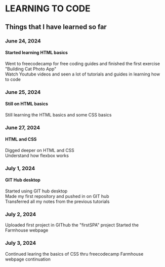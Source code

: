 # **LEARNING TO CODE**

## Things that I have learned so far

### June 24, 2024

#### Started learning HTML basics
Went to freecodecamp for free coding guides and finished the first exercise "Building Cat Photo App"  
Watch Youtube videos and seen a lot of tutorials and guides in learning how to code

### June 25, 2024

#### Still on HTML basics
Still learning the HTML basics and some CSS basics

### June 27, 2024

#### HTML and CSS
Digged deeper on HTML and CSS  
Understand how flexbox works  

### July 1, 2024

#### GIT Hub desktop
Started using GIT hub desktop  
Made my first repository and pushed in on GIT hub  
Transferred all my notes from the previous tutorials

### July 2, 2024
Uploaded first project in GIThub the "firstSPA" project
Started the Farmhouse webpage

### July 3, 2024
Continued learing the basics of CSS thru freecodecamp
Farmhouse webpage continuation

